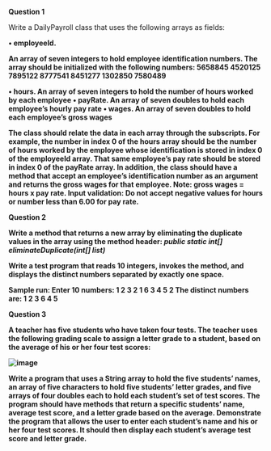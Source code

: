 **Question 1**

Write a DailyPayroll class that uses the following arrays as fields:<b/>

• employeeId. <b/>

An array of seven integers to hold employee identification numbers. The array should be initialized with the following numbers:<b/>
5658845 4520125 7895122 8777541<b/>
8451277 1302850 7580489<b/>

• hours. An array of seven integers to hold the number of hours worked by each employee<b/>
• payRate. An array of seven doubles to hold each employee’s hourly pay rate<b/>
• wages. An array of seven doubles to hold each employee’s gross wages<b/>

The class should relate the data in each array through the subscripts. For example, the number in index 0 of the hours array should be the number of hours worked by the employee whose identification is stored in index 0 of the employeeId array. That same employee’s pay rate should be stored in index 0 of the payRate array. In addition, the class should have a method that accept an employee’s identification number as an argument and returns the gross wages for that employee. Note: gross wages = hours x pay rate. Input validation: Do not accept negative values for hours or number less than 6.00 for pay rate.<b/><b/>

**Question 2**<b/>

Write a method that returns a new array by eliminating the duplicate values in the array using the method header:<b/>
_public static int[] eliminateDuplicate(int[] list)_ <b/>

Write a test program that reads 10 integers, invokes the method, and displays the distinct numbers separated by exactly one space.<b/>

Sample run:<b/>
Enter 10 numbers: 1 2 3 2 1 6 3 4 5 2<b/>
The distinct numbers are: 1 2 3 6 4 5<b/>

**Question 3**<b/>

A teacher has five students who have taken four tests. The teacher uses the following grading scale to assign a letter grade to a student, based on the average of his or her four test scores:


![image](https://github.com/irfanghapar/Java-Programming/assets/87377657/8eeab507-f1f8-4552-aebd-aa1cdfffa5c7)


Write a program that uses a String array to hold the five students’ names, an array of five characters to hold five students’ letter grades, and five arrays of four doubles each to hold
each student’s set of test scores. The program should have methods that return a specific students’ name, average test score, and a letter grade based on the average.
Demonstrate the program that allows the user to enter each student’s name and his or her four test scores. It should then display each student’s average test score and letter grade.
